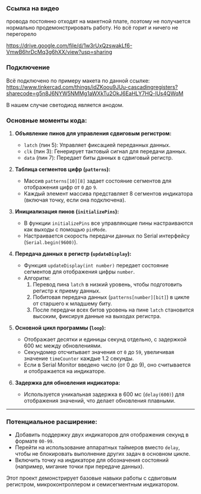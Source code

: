 ### Ссылка на видео
провода постоянно отходят на макетной плате, поэтому не получается нормально продемонстрировать работу. Но всё горит и ничего не перегорело

https://drive.google.com/file/d/1w3rUxQzswakLf6-VmwB6hrDcMq3g6hXX/view?usp=sharing


### Подключение 
Всё подключено по примеру макета по данной ссылке: https://www.tinkercad.com/things/idZKoou9JUu-cascadingregisters?sharecode=g5n8J6NYW5NMMg1aWXkTu2OkJ6EaHLY7HQ-lUs4QWqM 

В нашем случае светодиод является анодом.

### Основные моменты кода:

1. **Объявление пинов для управления сдвиговым регистром:**
   - `latch` (пин 5): Управляет фиксацией переданных данных.
   - `clk` (пин 3): Генерирует тактовый сигнал для передачи данных.
   - `data` (пин 7): Передает биты данных в сдвиговый регистр.

2. **Таблица сегментов цифр (`patterns`):**
   - Массив `patterns[10][8]` задает состояние сегментов для отображения цифр от `0` до `9`.
   - Каждый элемент массива представляет 8 сегментов индикатора (включая точку, если она подключена).

3. **Инициализация пинов (`initializePins`):**
   - В функции `initializePins` все управляющие пины настраиваются как выходы с помощью `pinMode`.
   - Настраивается скорость передачи данных по Serial интерфейсу (`Serial.begin(9600)`).

4. **Передача данных в регистр (`updateDisplay`):**
   - Функция `updateDisplay(int number)` передает состояние сегментов для отображения цифры `number`.
   - Алгоритм:
     1. Перевод пина `latch` в низкий уровень, чтобы подготовить регистр к приему данных.
     2. Побитовая передача данных (`patterns[number][bit]`) в цикле от старшего к младшему биту.
     3. После передачи всех битов уровень на пине `latch` становится высоким, фиксируя данные на выходах регистра.

5. **Основной цикл программы (`loop`):**
   - Отображает десятки и единицы секунд отдельно, с задержкой 600 мс между обновлениями.
   - Секундомер отсчитывает значения от `0` до `59`, увеличивая значение `timeCounter` каждые 1.2 секунды.
   - Если в Serial Monitor введено число (от 0 до 9), оно считывается и отображается на индикаторе.

6. **Задержка для обновления индикатора:**
   - Используется уникальная задержка в 600 мс (`delay(600)`) для отображения значений, что делает обновления плавными.

---

### Потенциальное расширение:
- Добавить поддержку двух индикаторов для отображения секунд в формате `00-99`.
- Перейти на использование аппаратных таймеров вместо `delay`, чтобы не блокировать выполнение других задач в основном цикле.
- Включить точку на индикаторе для обозначения состояний (например, мигание точки при передаче данных).

Этот проект демонстрирует базовые навыки работы с сдвиговым регистром, микроконтроллером и семисегментным индикатором.
